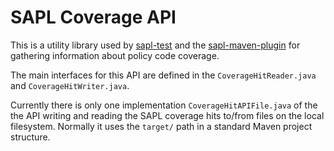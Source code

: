 # SAPL Coverage API

This is a utility library used by [sapl-test](https://github.com/heutelbeck/sapl-policy-engine/tree/master/sapl-test) and the [sapl-maven-plugin](https://github.com/heutelbeck/sapl-policy-engine/tree/master/sapl-maven-plugin) for gathering information about policy code coverage.

The main interfaces for this API are defined in the `CoverageHitReader.java` and `CoverageHitWriter.java`.

Currently there is only one implementation `CoverageHitAPIFile.java` of the the API writing and reading the SAPL coverage hits to/from files on the local filesystem. Normally it uses the `target/` path in a standard Maven project structure.
